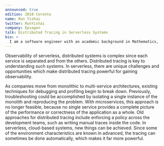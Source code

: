```yaml
---
announced: true
edition: 2018-toronto
name: Ron Yishai
twitter: RonYishai
company: Epsagon
talk: Distributed Tracing in Serverless Systems
bio: > 
  I am a software engineer with an academic background in Mathematics, experienced in cyber-security, reverse engineering, machine learning - and recently also a Serverless enthusiast. During the last year, I am working as a senior developer on Epsagon - a startup focused on bringing observability to serverless cloud applications, using distributed tracing and AI technologies, tackling the unique challenges in such environments.
---
```


Observability of serverless, distributed systems is complex since each service is separated and from the others. Distributed tracing is key to understanding such systems. In serverless, there are unique challenges and opportunities which make distributed tracing powerful for gaining observability.

As companies move from monolithic to multi-service architectures, existing techniques for debugging and profiling begin to break down. Previously, troubleshooting could be accomplished by isolating a single instance of the monolith and reproducing the problem. With microservices, this approach is no longer feasible, because no single service provides a complete picture of the performance or correctness of the application as a whole. Old approaches for distributed tracing include enforcing a policy across the development teams, such as writing manual traces inside the code. In serverless, cloud-based systems, new things can be achieved. Since some of the environment characteristics are known in advanced, the tracing can sometimes be done automatically, which makes it far more powerful.

